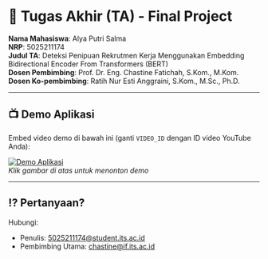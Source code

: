 # 🏁 Tugas Akhir (TA) - Final Project

**Nama Mahasiswa**: Alya Putri Salma  
**NRP**: 5025211174  
**Judul TA**: Deteksi Penipuan Rekrutmen Kerja Menggunakan Embedding Bidirectional Encoder From Transformers (BERT)  
**Dosen Pembimbing**: Prof. Dr. Eng. Chastine Fatichah, S.Kom., M.Kom.  
**Dosen Ko-pembimbing**: Ratih Nur Esti Anggraini, S.Kom., M.Sc., Ph.D.

---

## 📺 Demo Aplikasi  
Embed video demo di bawah ini (ganti `VIDEO_ID` dengan ID video YouTube Anda):  

[![Demo Aplikasi](https://i.ytimg.com/vi/zIfRMTxRaIs/maxresdefault.jpg)](https://www.youtube.com/watch?v=VIDEO_ID)  
*Klik gambar di atas untuk menonton demo*

---

## ⁉️ Pertanyaan?

Hubungi:
- Penulis: 5025211174@student.its.ac.id
- Pembimbing Utama: chastine@if.its.ac.id

